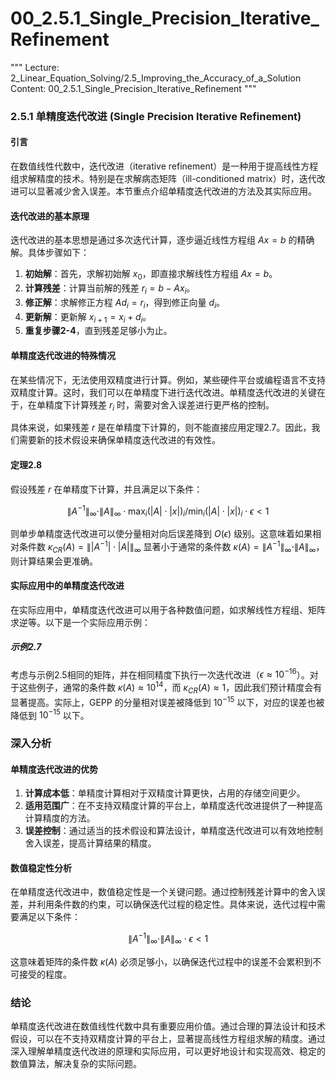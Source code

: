 # 00_2.5.1_Single_Precision_Iterative_Refinement

"""
Lecture: 2_Linear_Equation_Solving/2.5_Improving_the_Accuracy_of_a_Solution
Content: 00_2.5.1_Single_Precision_Iterative_Refinement
"""

### 2.5.1 单精度迭代改进 (Single Precision Iterative Refinement)

#### 引言

在数值线性代数中，迭代改进（iterative refinement）是一种用于提高线性方程组求解精度的技术。特别是在求解病态矩阵（ill-conditioned matrix）时，迭代改进可以显著减少舍入误差。本节重点介绍单精度迭代改进的方法及其实际应用。

#### 迭代改进的基本原理

迭代改进的基本思想是通过多次迭代计算，逐步逼近线性方程组 $Ax = b$ 的精确解。具体步骤如下：

1. **初始解**：首先，求解初始解 $x_0$，即直接求解线性方程组 $Ax = b$。
2. **计算残差**：计算当前解的残差 $r_i = b - Ax_i$。
3. **修正解**：求解修正方程 $Ad_i = r_i$，得到修正向量 $d_i$。
4. **更新解**：更新解 $x_{i+1} = x_i + d_i$。
5. **重复步骤2-4**，直到残差足够小为止。

#### 单精度迭代改进的特殊情况

在某些情况下，无法使用双精度进行计算。例如，某些硬件平台或编程语言不支持双精度计算。这时，我们可以在单精度下进行迭代改进。单精度迭代改进的关键在于，在单精度下计算残差 $r_i$ 时，需要对舍入误差进行更严格的控制。

具体来说，如果残差 $r$ 是在单精度下计算的，则不能直接应用定理2.7。因此，我们需要新的技术假设来确保单精度迭代改进的有效性。

#### 定理2.8

假设残差 $r$ 在单精度下计算，并且满足以下条件：

$$
\|A^{-1}\|_{\infty} \cdot \|A\|_{\infty} \cdot \max_i(|A| \cdot |x|)_i / \min_i(|A| \cdot |x|)_i \cdot \epsilon < 1
$$

则单步单精度迭代改进可以使分量相对向后误差降到 $O(\epsilon)$ 级别。这意味着如果相对条件数 $\kappa_{CR}(A) = \||A^{-1}| \cdot |A|\|_{\infty}$ 显著小于通常的条件数 $\kappa(A) = \|A^{-1}\|_{\infty} \cdot \|A\|_{\infty}$，则计算结果会更准确。

#### 实际应用中的单精度迭代改进

在实际应用中，单精度迭代改进可以用于各种数值问题，如求解线性方程组、矩阵求逆等。以下是一个实际应用示例：

##### 示例2.7

考虑与示例2.5相同的矩阵，并在相同精度下执行一次迭代改进（$\epsilon \approx 10^{-16}$）。对于这些例子，通常的条件数 $\kappa(A) \approx 10^{14}$，而 $\kappa_{CR}(A) \approx 1$，因此我们预计精度会有显著提高。实际上，GEPP 的分量相对误差被降低到 $10^{-15}$ 以下，对应的误差也被降低到 $10^{-15}$ 以下。

### 深入分析

#### 单精度迭代改进的优势

1. **计算成本低**：单精度计算相对于双精度计算更快，占用的存储空间更少。
2. **适用范围广**：在不支持双精度计算的平台上，单精度迭代改进提供了一种提高计算精度的方法。
3. **误差控制**：通过适当的技术假设和算法设计，单精度迭代改进可以有效地控制舍入误差，提高计算结果的精度。

#### 数值稳定性分析

在单精度迭代改进中，数值稳定性是一个关键问题。通过控制残差计算中的舍入误差，并利用条件数的约束，可以确保迭代过程的稳定性。具体来说，迭代过程中需要满足以下条件：

$$
\|A^{-1}\|_{\infty} \cdot \|A\|_{\infty} \cdot \epsilon < 1
$$

这意味着矩阵的条件数 $\kappa(A)$ 必须足够小，以确保迭代过程中的误差不会累积到不可接受的程度。

### 结论

单精度迭代改进在数值线性代数中具有重要应用价值。通过合理的算法设计和技术假设，可以在不支持双精度计算的平台上，显著提高线性方程组求解的精度。通过深入理解单精度迭代改进的原理和实际应用，可以更好地设计和实现高效、稳定的数值算法，解决复杂的实际问题。